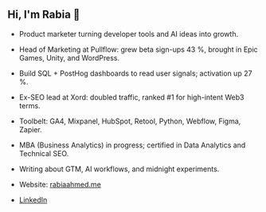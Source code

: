 ## Hi, I'm Rabia 👋

- Product marketer turning developer tools and AI ideas into growth.
- Head of Marketing at Pullflow: grew beta sign-ups 43 %, brought in Epic Games, Unity, and WordPress.
- Build SQL + PostHog dashboards to read user signals; activation up 27 %.
- Ex-SEO lead at Xord: doubled traffic, ranked #1 for high-intent Web3 terms.
- Toolbelt: GA4, Mixpanel, HubSpot, Retool, Python, Webflow, Figma, Zapier.
- MBA (Business Analytics) in progress; certified in Data Analytics and Technical SEO.
- Writing about GTM, AI workflows, and midnight experiments.

- Website: [rabiaahmed.me](rabiaahmed.me)
- [LinkedIn](https://linkedin.com/in/rabia-ahmed-khan/)
